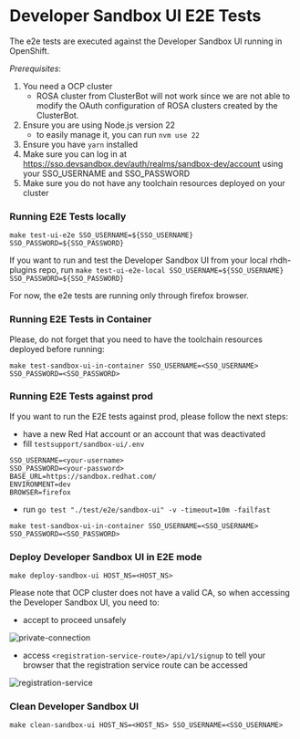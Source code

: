# Developer Sandbox UI E2E Tests
The e2e tests are executed against the Developer Sandbox UI running in OpenShift.

*Prerequisites*:

1. You need a OCP cluster 
    - ROSA cluster from ClusterBot will not work since we are not able to modify the OAuth configuration of ROSA clusters created by the ClusterBot.
2. Ensure you are using Node.js version 22
    - to easily manage it, you can run `nvm use 22`
3. Ensure you have `yarn` installed
4. Make sure you can log in at https://sso.devsandbox.dev/auth/realms/sandbox-dev/account using your SSO_USERNAME and SSO_PASSWORD
5. Make sure you do not have any toolchain resources deployed on your cluster

### Running E2E Tests locally
`make test-ui-e2e SSO_USERNAME=${SSO_USERNAME} SSO_PASSWORD=${SSO_PASSWORD}`

If you want to run and test the Developer Sandbox UI from your local rhdh-plugins repo, run `make test-ui-e2e-local SSO_USERNAME=${SSO_USERNAME} SSO_PASSWORD=${SSO_PASSWORD}`

For now, the e2e tests are running only through firefox browser.

### Running E2E Tests in Container
Please, do not forget that you need to have the toolchain resources deployed before running:

`make test-sandbox-ui-in-container SSO_USERNAME=<SSO_USERNAME> SSO_PASSWORD=<SSO_PASSWORD>`

### Running E2E Tests against prod
If you want to run the E2E tests against prod, please follow the next steps:
- have a new Red Hat account or an account that was deactivated
- fill `testsupport/sandbox-ui/.env`
```
SSO_USERNAME=<your-username>
SSO_PASSWORD=<your-password>
BASE_URL=https://sandbox.redhat.com/
ENVIRONMENT=dev
BROWSER=firefox
```
- run `go test "./test/e2e/sandbox-ui" -v -timeout=10m -failfast`

`make test-sandbox-ui-in-container SSO_USERNAME=<SSO_USERNAME> SSO_PASSWORD=<SSO_PASSWORD>`

### Deploy Developer Sandbox UI in E2E mode
`make deploy-sandbox-ui HOST_NS=<HOST_NS>`

Please note that OCP cluster does not have a valid CA, so when accessing the Developer Sandbox UI, you need to:
 
- accept to proceed unsafely

![private-connection](https://github.com/user-attachments/assets/5b35a65f-6703-42cf-a165-b7326fd4faab)

- access `<registration-service-route>/api/v1/signup` to tell your browser that the registration service route can be accessed

![registration-service](https://github.com/user-attachments/assets/6c2f7446-1de2-4701-ace7-2d6796f49eeb)

### Clean Developer Sandbox UI
`make clean-sandbox-ui HOST_NS=<HOST_NS> SSO_USERNAME=<SSO_USERNAME>`